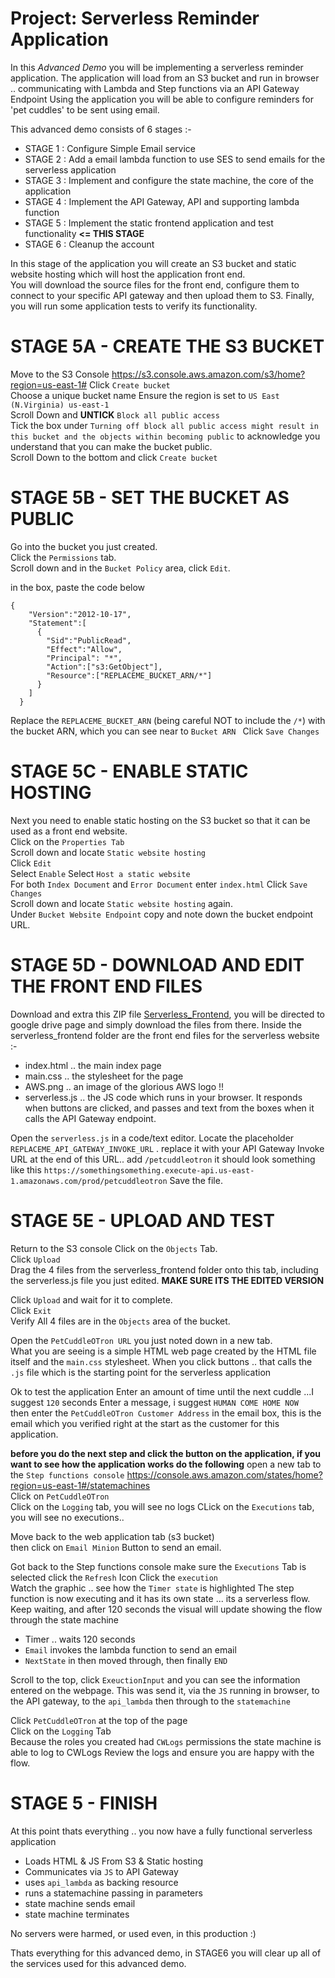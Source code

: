 # Project: Serverless Reminder Application
In this _Advanced Demo_ you will be implementing a serverless reminder application.
The application will load from an S3 bucket and run in browser
.. communicating with Lambda and Step functions via an API Gateway Endpoint
Using the application you will be able to configure reminders for 'pet cuddles' to be sent using email.

This advanced demo consists of 6 stages :-

- STAGE 1 : Configure Simple Email service 
- STAGE 2 : Add a email lambda function to use SES to send emails for the serverless application 
- STAGE 3 : Implement and configure the state machine, the core of the application 
- STAGE 4 : Implement the API Gateway, API and supporting lambda function 
- STAGE 5 : Implement the static frontend application and test functionality **<= THIS STAGE**
- STAGE 6 : Cleanup the account


In this stage of the application you will create an S3 bucket and static website hosting which will host the application front end.  
You will download the source files for the front end, configure them to connect to your specific API gateway and then upload them to S3.
Finally, you will run some application tests to verify its functionality.  

# STAGE 5A - CREATE THE S3 BUCKET

Move to the S3 Console https://s3.console.aws.amazon.com/s3/home?region=us-east-1#
Click `Create bucket`  
Choose a unique bucket name
Ensure the region is set to `US East (N.Virginia) us-east-1`  
Scroll Down and **UNTICK** `Block all public access`  
Tick the box under `Turning off block all public access might result in this bucket and the objects within becoming public` to acknowledge you understand that you can make the bucket public.  
Scroll Down to the bottom and click `Create bucket`  


# STAGE 5B - SET THE BUCKET AS PUBLIC

Go into the bucket you just created.  
Click the `Permissions` tab.  
Scroll down and in the `Bucket Policy` area, click `Edit`. 


in the box, paste the code below

```
{
    "Version":"2012-10-17",
    "Statement":[
      {
        "Sid":"PublicRead",
        "Effect":"Allow",
        "Principal": "*",
        "Action":["s3:GetObject"],
        "Resource":["REPLACEME_BUCKET_ARN/*"]
      }
    ]
  }

```
Replace the `REPLACEME_BUCKET_ARN` (being careful NOT to include the `/*`) with the bucket ARN, which you can see near to `Bucket ARN `
Click `Save Changes`  


# STAGE 5C - ENABLE STATIC HOSTING
Next you need to enable static hosting on the S3 bucket so that it can be used as a front end website.  
Click on the `Properties Tab`  
Scroll down and locate `Static website hosting`  
Click `Edit`  
Select `Enable` 
Select `Host a static website`  
For both `Index Document` and `Error Document` enter `index.html` 
Click `Save Changes`  
Scroll down and locate `Static website hosting` again.  
Under `Bucket Website Endpoint` copy and note down the bucket endpoint URL.  


# STAGE 5D - DOWNLOAD AND EDIT THE FRONT END FILES

Download and extra this ZIP file [Serverless_Frontend](https://drive.google.com/drive/folders/1N4eZrWRStZyxoXxhjcgzc6ZfPA5-daWU?usp=share_link), you will be directed to google drive page and simply download the files from there.
Inside the serverless_frontend folder are the front end files for the serverless website :-

- index.html .. the main index page
- main.css .. the stylesheet for the page
- AWS.png .. an image of the glorious AWS logo !!
- serverless.js .. the JS code which runs in your browser. It responds when buttons are clicked, and passes and text from the boxes when it calls the API Gateway endpoint.  

Open the `serverless.js` in a code/text editor.
Locate the placeholder `REPLACEME_API_GATEWAY_INVOKE_URL` . replace it with your API Gateway Invoke URL
at the end of this URL.. add `/petcuddleotron`
it should look something like this `https://somethingsomething.execute-api.us-east-1.amazonaws.com/prod/petcuddleotron` 
Save the file.  

# STAGE 5E - UPLOAD AND TEST

Return to the S3 console
Click on the `Objects` Tab.  
Click `Upload`  
Drag the 4 files from the serverless_frontend folder onto this tab, including the serverless.js file you just edited.
**MAKE SURE ITS THE EDITED VERSION**

Click `Upload` and wait for it to complete.  
Click `Exit`  
Verify All 4 files are in the `Objects` area of the bucket.  


Open the `PetCuddleOTron URL` you just noted down in a new tab.  
What you are seeing is a simple HTML web page created by the HTML file itself and the `main.css` stylesheet.
When you click buttons .. that calls the `.js` file which is the starting point for the serverless application

Ok to test the application
Enter an amount of time until the next cuddle ...I suggest `120` seconds
Enter a message, i suggest `HUMAN COME HOME NOW`  
then enter the `PetCuddleOTron Customer Address` in the email box, this is the email which you verified right at the start as the customer for this application.  

**before you do the next step and click the button on the application, if you want to see how the application works do the following**
open a new tab to the `Step functions console` https://console.aws.amazon.com/states/home?region=us-east-1#/statemachines  
Click on `PetCuddleOTron`  
Click on the `Logging` tab, you will see no logs
CLick on the `Executions` tab, you will see no executions..

Move back to the web application tab (s3 bucket)  
then click on `Email Minion` Button to send an email.  

Got back to the Step functions console
make sure the `Executions` Tab is selected
click the `Refresh` Icon
Click the `execution`  
Watch the graphic .. see how the `Timer state` is highlighted
The step function is now executing and it has its own state ... its a serverless flow.
Keep waiting, and after 120 seconds the visual will update showing the flow through the state machine

- Timer .. waits 120 seconds
- `Email` invokes the lambda function to send an email
- `NextState` in then moved through, then finally `END`

Scroll to the top, click `ExeuctionInput` and you can see the information entered on the webpage.
This was send it, via the `JS` running in browser, to the API gateway, to the `api_lambda` then through to the `statemachine`

Click `PetCuddleOTron` at the top of the page  
Click on the `Logging` Tab  
Because the roles you created had `CWLogs` permissions the state machine is able to log to CWLogs
Review the logs and ensure you are happy with the flow.  

# STAGE 5 - FINISH

At this point thats everything .. you now have a fully functional serverless application

- Loads HTML & JS From S3 & Static hosting
- Communicates via `JS` to API Gateway 
- uses `api_lambda` as backing resource
- runs a statemachine passing in parameters
- state machine sends email
- state machine terminates

No servers were harmed, or used even, in this production :)

Thats everything for this advanced demo, in STAGE6 you will clear up all of the services used for this advanced demo.  


 


